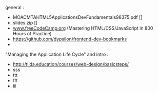 general :
- MOACMTAHTML5ApplicationsDevFundamentals98375.pdf []
- slides.zip []
- www.freeCodeCamp.org (Mastering HTML/CSS/JavaScript in 800 Hours of Practice)
- https://github.com/dypsilon/frontend-dev-bookmarks
- 

"Managing the Application Life Cycle" and intro :
- http://tilda.education/courses/web-design/basicsteps/
- sss
- ttt
- fff
- iii
